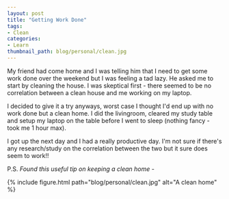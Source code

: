 ```yaml
---
layout: post
title: "Getting Work Done"
tags:
- Clean
categories:
- Learn
thumbnail_path: blog/personal/clean.jpg
---
```


My friend had come home and I was telling him that I need to get some work done over the weekend but I was feeling a tad lazy. He asked me to start by cleaning the house. I was skeptical first - there seemed to be no correlation between a clean house and me working on my laptop.

I decided to give it a try anyways, worst case I thought I'd end up with no work done but a clean home. I did the livingroom, cleared my study table and setup my laptop on the table before I went to sleep (nothing fancy - took me 1 hour max).

I got up the next day and I had a really productive day. I'm not sure if there's any research/study on the correlation between the two but it sure does seem to work!!

P.S. *Found this useful tip on keeping a clean home -* 

{% include figure.html path="blog/personal/clean.jpg" alt="A clean home" %}